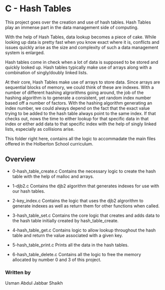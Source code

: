 # C - Hash Tables
This project goes over the creation and use of hash tables. Hash Tables play an immense part in the data management side of computing.

With the help of Hash Tables, data lookup becomes a piece of cake. While looking up data is pretty fast when you know exact where it is, conflicts and issues quickly arise as the size and complexity of such a data management system is enlarged.

Hash tables come in check when a lot of data is supposed to be stored and quickly looked up. Hash tables typically make use of arrays along with a combination of singly/doubly linked lists.

At their core, Hash Tables make use of arrays to store data. Since arrays are sequential blocks of memory, we could think of these are indexes. With a number of different hashing algrorithms going around, the job of the hashing algorithm is to generate a consistent, yet random index number based off a number of factors. With the hashing algorithm generating an index number, we could always depend on the fact that the exact value trying to be added to the hash table always point to the same index. If that checks out, nows the time to either lookup for that specific data in that index or either add data to that specific index with the help of singly linked lists, especially as collisions arise.

This folder right here, contains all the logic to accommadate the main files offered in the Holberton School curriculum.

## Overview
- 0-hash_table_create.c
Contains the necessary logic to create the hash table with the help of malloc and arrays.

- 1-djb2.c
Contains the djb2 algorithm that generates indexes for use with our hash tables.

- 2-key_index.c
Contains the logic that uses the djb2 algrorithm to generate indexes as well as return them for other functions when called.

- 3-hash_table_set.c
Contains the core logic that creates and adds data to the hash table initially created by hash_table_create.

- 4-hash_table_get.c
Contains logic to allow lookup throughout the hash table and return the value associated with a given key.

- 5-hash_table_print.c
Prints all the data in the hash tables.

- 6-hash_table_delete.c
Contains all the logic to free the memory allocated by number 0 and 3 of this project.

### Written by
Usman Abdul Jabbar Shaikh
